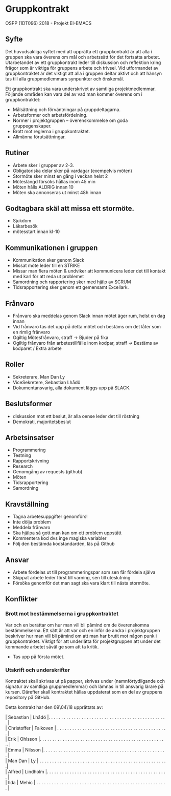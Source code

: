 # Gruppkontrakt

OSPP (1DT096) 2018 - Projekt EI-EMACS

## Syfte

 Det huvudsakliga syftet med att upprätta ett gruppkontrakt är att alla
 i gruppen ska vara överens om mål och arbetssätt för det fortsatta
 arbetet. Utarbetandet av ett gruppkontrakt leder till diskussion och
 reflektion kring frågor som är viktiga för gruppens arbete och
 trivsel. Vid utformandet av gruppkontraktet är det viktigt att alla i
 gruppen deltar aktivt och att hänsyn tas till alla gruppmedlemmars
 synpunkter och önskemål.

 Ett gruppkontrakt ska vara underskrivet av samtliga
 projektmedlemmar. Följande områden kan vara del av vad man kommer
 överens om i gruppkontraktet:

-   Målsättning och förväntningar på gruppdeltagarna.
-   Arbetsformer och arbetsfördelning.
-   Normer i projektgruppen – överenskommelse om goda gruppegenskaper.
-   Brott mot reglerna i gruppkontraktet.
-   Allmänna förutsättningar.

## Rutiner

* Arbete sker i grupper av 2-3.
* Obligatoriska delar sker på vardagar (exempelvis möten)
* Stormöte sker minst en gång i veckan helst 2
* Möteslängd försöks hållas inom 45 min
* Möten hålls ALDRIG innan 10
* Möten ska annonseras ut minst 48h innan

## Godtagbara skäl att missa ett stormöte.
* Sjukdom
* Läkarbesök
* mötesstart innan kl-10

## Kommunikationen i gruppen

* Kommunikation sker genom Slack
* Missat möte leder till en STRIKE
* Missar man flera möten & undviker att kommunicera leder det till kontakt med karl för att reda ut problemet
* Samordning och rapportering sker med hjälp av SCRUM
* Tidsrapportering sker genom ett gemensamt Excellark.

## Frånvaro

*  Frånvaro ska meddelas genom Slack innan mötet äger rum, helst en dag innan
*  Vid frånvaro tas det upp på detta mötet och bestäms om det låter som en rimlig frånvaro
*  Ogiltig Mötesfrånvaro, straff -> Bjuder på fika
*  Ogiltig frånvaro från arbetestillfälle inom kodpar, straff -> Bestäms av kodparet / Extra arbete

## Roller

  *   Sekreterare, Man Dan Ly
  *   ViceSekretere, Sebastian Lhådö
  *   Dokumentansvarig, alla dokument läggs upp på SLACK.

## Beslutsformer

  * diskussion mot ett beslut, är alla oense leder det till röstning
  * Demokrati, majoritetsbeslut


## Arbetsinsatser

*  Programmering
*  Testning
*  Rapportskrivning
*  Research
*  Genomgång av requests (github)
*  Möten
*  Tidsrapportering
*  Samordning

## Kravställning

* Tagna arbetesuppgifter genomförs!
* Inte dölja problem
* Meddela frånvaro
* Ska hjälpa så gott man kan om ett problem uppstått
* Kommentera kod dvs inge magiska variabler
* Följ den bestämda kodstandarden, läs på Github

## Ansvar

* Arbete fördelas ut till programmeringspar som sen får fördela själva
* Skippat arbete leder först till varning, sen till uteslutning
* Försöka genomför det man sagt ska vara klart till nästa stormöte.

## Konflikter


### Brott mot bestämmelserna i gruppkontraktet

Var och en berättar om hur man vill bli påmind om de överenskomna
bestämmelserna. Ett sätt är att var och en inför de andra i
projektgruppen beskriver hur man vill bli påmind om att man har brutit
mot någon punk i gruppkontraktet. Viktigt för att underlätta för
projektgruppen att under det kommande arbetet såväl ge som att ta
kritik.

* Tas upp på första mötet.

### Utskrift och underskrifter

Kontraktet skall skrivas ut på papper, skrivas under
(namnförtydligande och signatur av samtliga gruppmedlemmar) och lämnas
in till ansvarig lärare på kursen. Därefter skall kontraktet hållas
uppdaterat som en del av gruppens repository på GitHub.

Detta kontrakt har den  09\04\18  upprättats av:


| Sebastian | Lhådö |. . . . . . . . . . . . . . . . . . . . . . . . . . . . . . . . . . . . . . . . . . . . . . . |  
| Christoffer | Falkoven | . . . . . . . . . . . . . . . . . . . . . . . . . . . . . . . . . . . . . . . . . . . . |  
| Erik | Ohlsson |. . . . . . . . . . . . . . . . . . . . . . . . . . . . . . . . . . . . . . . . . . . . . . . . . .. |  
| Emma | Nilsson |. . . . . . . . . . . . . . . . . . . . . . . . . . . . . . . . . . . . . . . . . . . . . . . . . |  
| Man Dan | Ly | . . . . . . . . . . . . . . . . . . . . . . . . . . . . . . . . . . . . . . . . . . . . . . . . . . .|  
| Alfred | Lindholm |. . . . . . . . . . . . . . . . . . . . . . . . . . . . . . . . . . . . . . . . . . . . . . . . |  
| Ilda | Mehic | . . . . . . . . . . . . . . . . . . . . . . . . . . . . . . . . . . . . . . . . . . . . . . . . . . . . |  

